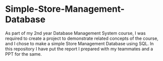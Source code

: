# Simple-Store-Management-Database
As part of my 2nd year Database Management System course, I was required to create a project to demonstrate related concepts of the course, and I chose to make a simple Store Management Database using SQL. In this repository I have put the report I prepared with my teammates and a PPT for the same.

